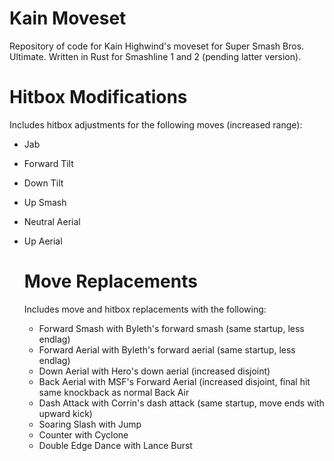# Kain Moveset
Repository of code for Kain Highwind's moveset for Super Smash Bros. Ultimate. Written in Rust for Smashline 1 and 2 (pending latter version).

# Hitbox Modifications
Includes hitbox adjustments for the following moves (increased range):
* Jab
* Forward Tilt
* Down Tilt
* Up Smash
* Neutral Aerial
* Up Aerial

  # Move Replacements
  Includes move and hitbox replacements with the following:
  * Forward Smash with Byleth's forward smash (same startup, less endlag)
  * Forward Aerial with Byleth's forward aerial (same startup, less endlag)
  * Down Aerial with Hero's down aerial (increased disjoint)
  * Back Aerial with MSF's Forward Aerial (increased disjoint, final hit same knockback as normal Back Air
  * Dash Attack with Corrin's dash attack (same startup, move ends with upward kick)
  * Soaring Slash with Jump
  * Counter with Cyclone
  * Double Edge Dance with Lance Burst
